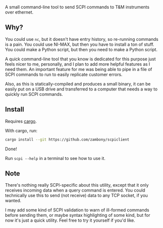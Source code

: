 A small command-line tool to send SCPI commands to T&M instruments over ethernet.

## Why?
You could use `nc`, but it doesn't have entry history, so re-running commands is a pain.
You could use NI-MAX, but then you have to install a ton of stuff.
You could make a Python script, but then you need to make a Python script.

A quick command-line tool that you know is dedicated for this purpose just feels nicer to me, personally, and I plan to add
more helpful features as I need them. An important feature for me was being able to pipe in a file of SCPI commands to run to easily replicate
customer errors.

Also, as this is statically-compiled and produces a small binary, it can be easily put on a USB drive and transferred to
a computer that needs a way to quickly run SCPI commands.

## Install
Requires [cargo](https://doc.rust-lang.org/cargo/getting-started/installation.html).

With cargo, run:
```sh
cargo install --git https://github.com/zambony/scpiclient
```

Done!

Run `scpi --help` in a terminal to see how to use it.

## Note
There's nothing really SCPI-specific about this utility, except that it only receives incoming data when a query command is entered.
You could technically use this to send (not receive) data to any TCP socket, if you wanted.

I may add some kind of SCPI validation to warn of ill-formed commands before sending them, or maybe syntax highlighting of some kind,
but for now it's just a quick utility. Feel free to try it yourself if you'd like.
